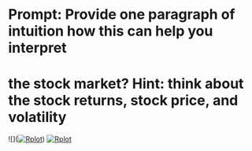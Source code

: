 # Prompt: Provide one paragraph of intuition how this can help you interpret
# the stock market? Hint: think about the stock returns, stock price, and volatility

![](<a href="https://ibb.co/Dp3J1pz"><img src="https://i.ibb.co/VmX1LmJ/Rplot.png" alt="Rplot" border="0"></a>)
<a href="https://ibb.co/Dp3J1pz"><img src="https://i.ibb.co/VmX1LmJ/Rplot.png" alt="Rplot" border="0"></a>

